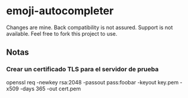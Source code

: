 # emoji-autocompleter

Changes are mine. Back compatibility is not assured. Support is not available. Feel free to fork this project to use.

## Notas

### Crear un certificado TLS para el servidor de prueba
openssl req -newkey rsa:2048 -passout pass:foobar -keyout key.pem -x509 -days 365 -out cert.pem
